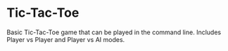 # Tic-Tac-Toe
Basic Tic-Tac-Toe game that can be played in the command line. Includes Player vs Player and Player vs AI modes.
